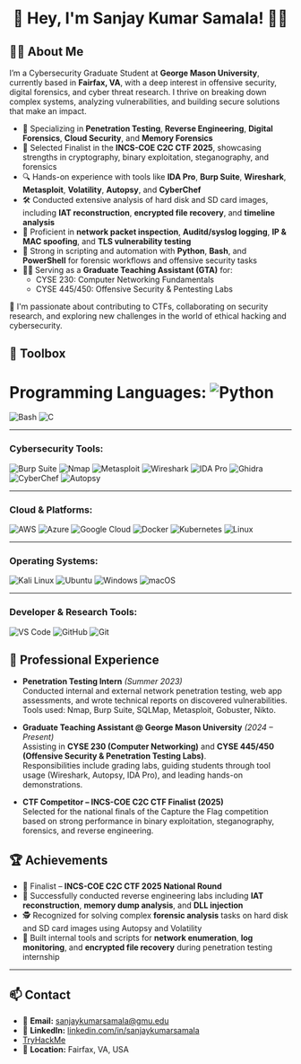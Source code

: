   <h1 align="center">👋 Hey, I'm Sanjay Kumar Samala! 🧑‍💻</h1>


## 👨‍💻 About Me

I’m a Cybersecurity Graduate Student at **George Mason University**, currently based in **Fairfax, VA**, with a deep interest in offensive security, digital forensics, and cyber threat research. I thrive on breaking down complex systems, analyzing vulnerabilities, and building secure solutions that make an impact.

- 🔐 Specializing in **Penetration Testing**, **Reverse Engineering**, **Digital Forensics**, **Cloud Security**, and **Memory Forensics**
- 🧠 Selected Finalist in the **INCS-COE C2C CTF 2025**, showcasing strengths in cryptography, binary exploitation, steganography, and forensics
- 🔍 Hands-on experience with tools like **IDA Pro**, **Burp Suite**, **Wireshark**, **Metasploit**, **Volatility**, **Autopsy**, and **CyberChef**
- 🛠️ Conducted extensive analysis of hard disk and SD card images, including **IAT reconstruction**, **encrypted file recovery**, and **timeline analysis**
- 📡 Proficient in **network packet inspection**, **Auditd/syslog logging**, **IP & MAC spoofing**, and **TLS vulnerability testing**
- 🎯 Strong in scripting and automation with **Python**, **Bash**, and **PowerShell** for forensic workflows and offensive security tasks
- 🧑‍🏫 Serving as a **Graduate Teaching Assistant (GTA)** for:
  - CYSE 230: Computer Networking Fundamentals
  - CYSE 445/450: Offensive Security & Pentesting Labs

🚀 I'm passionate about contributing to CTFs, collaborating on security research, and exploring new challenges in the world of ethical hacking and cybersecurity.

  

## 🧰 Toolbox

# Programming Languages: ![Python](https://img.shields.io/badge/Python-3776AB?style=flat-square&logo=python&logoColor=white) 
![Bash](https://img.shields.io/badge/Bash-4EAA25?style=flat-square&logo=gnubash&logoColor=white) 
![C](https://img.shields.io/badge/C-00599C?style=flat-square&logo=c&logoColor=white)

---

### Cybersecurity Tools:
![Burp Suite](https://img.shields.io/badge/Burp%20Suite-ff6610?style=flat-square&logo=burpsuite&logoColor=white)
![Nmap](https://img.shields.io/badge/Nmap-00488C?style=flat-square)
![Metasploit](https://img.shields.io/badge/Metasploit-3B4F91?style=flat-square)
![Wireshark](https://img.shields.io/badge/Wireshark-00629b?style=flat-square&logo=wireshark&logoColor=white)
![IDA Pro](https://img.shields.io/badge/IDA%20Pro-333333?style=flat-square)
![Ghidra](https://img.shields.io/badge/Ghidra-B31B1B?style=flat-square)
![CyberChef](https://img.shields.io/badge/CyberChef-6ecf0e?style=flat-square)
![Autopsy](https://img.shields.io/badge/Autopsy-1D76DB?style=flat-square)

---

### Cloud & Platforms:
![AWS](https://img.shields.io/badge/AWS-232f3e?style=flat-square&logo=amazonaws&logoColor=white)
![Azure](https://img.shields.io/badge/Azure-0078D4?style=flat-square&logo=microsoftazure&logoColor=white)
![Google Cloud](https://img.shields.io/badge/Google%20Cloud-4285F4?style=flat-square&logo=googlecloud&logoColor=white)
![Docker](https://img.shields.io/badge/Docker-2496ED?style=flat-square&logo=docker&logoColor=white)
![Kubernetes](https://img.shields.io/badge/Kubernetes-326CE5?style=flat-square&logo=kubernetes&logoColor=white)
![Linux](https://img.shields.io/badge/Linux-FCC624?style=flat-square&logo=linux&logoColor=black)

---

### Operating Systems:
![Kali Linux](https://img.shields.io/badge/Kali%20Linux-557C94?style=flat-square&logo=kalilinux&logoColor=white)
![Ubuntu](https://img.shields.io/badge/Ubuntu-E95420?style=flat-square&logo=ubuntu&logoColor=white)
![Windows](https://img.shields.io/badge/Windows-0078D6?style=flat-square&logo=windows&logoColor=white)
![macOS](https://img.shields.io/badge/macOS-000000?style=flat-square&logo=apple&logoColor=white)

---

### Developer & Research Tools:
![VS Code](https://img.shields.io/badge/VS%20Code-007ACC?style=flat-square&logo=visualstudiocode&logoColor=white)
![GitHub](https://img.shields.io/badge/GitHub-181717?style=flat-square&logo=github&logoColor=white)
![Git](https://img.shields.io/badge/Git-F05032?style=flat-square&logo=git&logoColor=white)


## 💼 Professional Experience


- **Penetration Testing Intern** *(Summer 2023)*  
  Conducted internal and external network penetration testing, web app assessments, and wrote technical reports on discovered vulnerabilities.  
  Tools used: Nmap, Burp Suite, SQLMap, Metasploit, Gobuster, Nikto.

- **Graduate Teaching Assistant @ George Mason University** *(2024 – Present)*  
  Assisting in **CYSE 230 (Computer Networking)** and **CYSE 445/450 (Offensive Security & Penetration Testing Labs)**.  
  Responsibilities include grading labs, guiding students through tool usage (Wireshark, Autopsy, IDA Pro), and leading hands-on demonstrations.

- **CTF Competitor – INCS-COE C2C CTF Finalist (2025)**  
  Selected for the national finals of the Capture the Flag competition based on strong performance in binary exploitation, steganography, forensics, and reverse engineering.


## 🏆 Achievements

- 🧠 Finalist – **INCS-COE C2C CTF 2025 National Round**
- 🧪 Successfully conducted reverse engineering labs including **IAT reconstruction**, **memory dump analysis**, and **DLL injection**
- 🕵️ Recognized for solving complex **forensic analysis** tasks on hard disk and SD card images using Autopsy and Volatility
- 🧰 Built internal tools and scripts for **network enumeration**, **log monitoring**, and **encrypted file recovery** during penetration testing internship

---

## 📫 Contact

- 📧 **Email:** [sanjaykumarsamala@gmu.edu](mailto:sanjaykumarsamala@gmu.edu)
- 💼 **LinkedIn:** [linkedin.com/in/sanjaykumarsamala](https://linkedin.com/in/sanjaykumarsamala)
- [TryHackMe](https://tryhackme.com/p/sanju.samala) 
- 📍 **Location:** Fairfax, VA, USA

